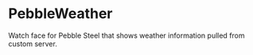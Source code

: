 # PebbleWeather
Watch face for Pebble Steel that shows weather information pulled from custom server.
